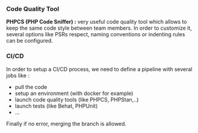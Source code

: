 ### Code Quality Tool
**PHPCS (PHP Code Sniffer) :** very useful code quality tool which allows to keep the same code style between team members.
In order to customize it, several options like PSRs respect, naming conventions or indenting rules can be configured.

### CI/CD

In order to setup a CI/CD process, we need to define a pipeline with several jobs like :
- pull the code
- setup an environment (with docker for example)
- launch code quality tools (like PHPCS, PHPStan,..)
- launch tests (like Behat, PHPUnit)
- ...

Finally if no error, merging the branch is allowed.